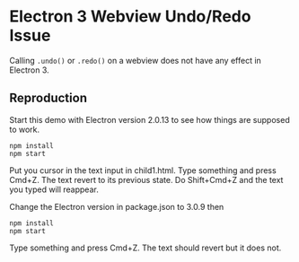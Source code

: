 # Electron 3 Webview Undo/Redo Issue

Calling `.undo()` or `.redo()` on a webview does not have any effect in Electron 3.

## Reproduction

Start this demo with Electron version 2.0.13 to see how things are supposed to work.

```
npm install
npm start
```

Put you cursor in the text input in child1.html. Type something and press Cmd+Z. The text revert to its previous state. Do Shift+Cmd+Z and the text you typed will reappear.

Change the Electron version in package.json to 3.0.9 then

```
npm install
npm start
```

Type something and press Cmd+Z. The text should revert but it does not.